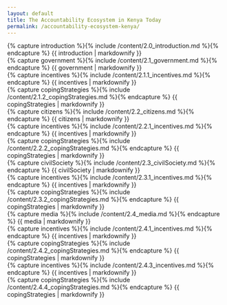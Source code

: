 ```yaml
---
layout: default
title: The Accountability Ecosystem in Kenya Today
permalink: /accountability-ecosystem-kenya/
---
```


<section class="introduction wrapper content">
  {% capture introduction %}{% include /content/2.0_introduction.md %}{% endcapture %}
    {{ introduction | markdownify }}
</section>

<section id="government">
  <div class="wrapper content">
  {% capture government %}{% include /content/2.1_government.md %}{% endcapture %}
    {{ government | markdownify }}
  </div>
  <div class="bg--white">
    <div class="wrapper content">
    {% capture incentives %}{% include /content/2.1.1_incentives.md %}{% endcapture %}
      {{ incentives | markdownify }}
    </div>
  </div>
  <div class="bg--lightGrey">
    <div class="wrapper content">
    {% capture copingStrategies %}{% include /content/2.1.2_copingStrategies.md %}{% endcapture %}
      {{ copingStrategies | markdownify }}
    </div>
  </div>
</section>

<section id="citizens">
  <div class="wrapper content">
    {% capture citizens %}{% include /content/2.2_citizens.md %}{% endcapture %}
      {{ citizens | markdownify }}
  </div>
  <div class="bg--white">
    <div class="wrapper content">
    {% capture incentives %}{% include /content/2.2.1_incentives.md %}{% endcapture %}
      {{ incentives | markdownify }}
    </div>
  </div>
  <div class="bg--lightGrey">
    <div class="wrapper content">
    {% capture copingStrategies %}{% include /content/2.2.2_copingStrategies.md %}{% endcapture %}
      {{ copingStrategies | markdownify }}
    </div>
  </div>
</section>

<section id="civilSociety">
  <div class="wrapper content">
    {% capture civilSociety %}{% include /content/2.3_civilSociety.md %}{% endcapture %}
      {{ civilSociety | markdownify }}
  </div>
  <div class="bg--white">
    <div class="wrapper content">
    {% capture incentives %}{% include /content/2.3.1_incentives.md %}{% endcapture %}
      {{ incentives | markdownify }}
    </div>
  </div>
  <div class="bg--lightGrey">
    <div class="wrapper content">
    {% capture copingStrategies %}{% include /content/2.3.2_copingStrategies.md %}{% endcapture %}
      {{ copingStrategies | markdownify }}
    </div>
  </div>
</section>

<section id="media">
  <div class="wrapper content">
    {% capture media %}{% include /content/2.4_media.md %}{% endcapture %}
      {{ media | markdownify }}
  </div>
  <div class="bg--white">
    <div class="wrapper content">
    {% capture incentives %}{% include /content/2.4.1_incentives.md %}{% endcapture %}
      {{ incentives | markdownify }}
    </div>
  </div>
  <div class="bg--lightGrey">
    <div class="wrapper content">
    {% capture copingStrategies %}{% include /content/2.4.2_copingStrategies.md %}{% endcapture %}
      {{ copingStrategies | markdownify }}
    </div>
  </div>
  <div class="bg--white">
    <div class="wrapper content">
    {% capture incentives %}{% include /content/2.4.3_incentives.md %}{% endcapture %}
      {{ incentives | markdownify }}
    </div>
  </div>
  <div class="bg--lightGrey">
    <div class="wrapper content">
    {% capture copingStrategies %}{% include /content/2.4.4_copingStrategies.md %}{% endcapture %}
      {{ copingStrategies | markdownify }}
    </div>
  </div>
</section>
